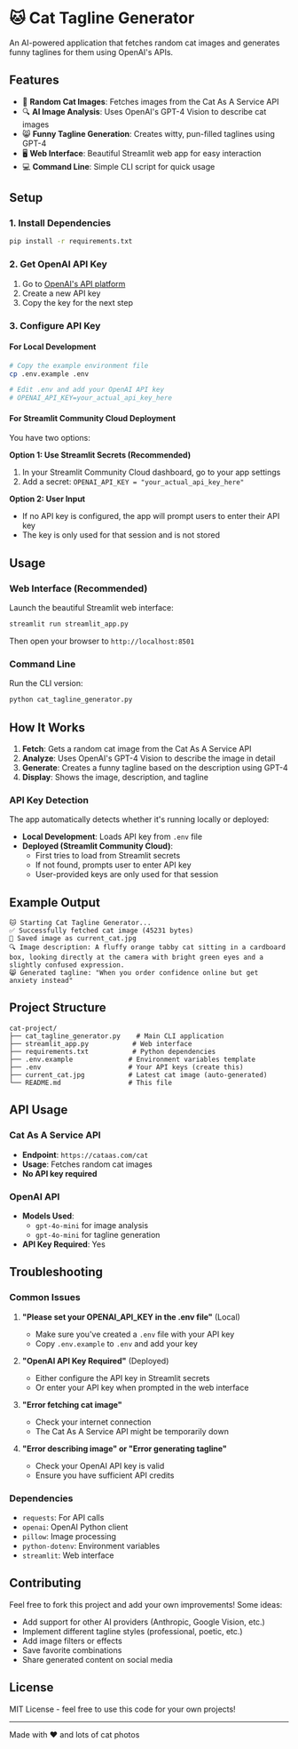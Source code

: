 # 🐱 Cat Tagline Generator

An AI-powered application that fetches random cat images and generates funny taglines for them using OpenAI's APIs.

## Features

- 🎲 **Random Cat Images**: Fetches images from the Cat As A Service API
- 🔍 **AI Image Analysis**: Uses OpenAI's GPT-4 Vision to describe cat images
- 😸 **Funny Tagline Generation**: Creates witty, pun-filled taglines using GPT-4
- 🖥️ **Web Interface**: Beautiful Streamlit web app for easy interaction
- 💻 **Command Line**: Simple CLI script for quick usage

## Setup

### 1. Install Dependencies

```bash
pip install -r requirements.txt
```

### 2. Get OpenAI API Key

1. Go to [OpenAI's API platform](https://platform.openai.com/api-keys)
2. Create a new API key
3. Copy the key for the next step

### 3. Configure API Key

#### For Local Development

```bash
# Copy the example environment file
cp .env.example .env

# Edit .env and add your OpenAI API key
# OPENAI_API_KEY=your_actual_api_key_here
```

#### For Streamlit Community Cloud Deployment

You have two options:

**Option 1: Use Streamlit Secrets (Recommended)**
1. In your Streamlit Community Cloud dashboard, go to your app settings
2. Add a secret: `OPENAI_API_KEY = "your_actual_api_key_here"`

**Option 2: User Input**
- If no API key is configured, the app will prompt users to enter their API key
- The key is only used for that session and is not stored

## Usage

### Web Interface (Recommended)

Launch the beautiful Streamlit web interface:

```bash
streamlit run streamlit_app.py
```

Then open your browser to `http://localhost:8501`

### Command Line

Run the CLI version:

```bash
python cat_tagline_generator.py
```

## How It Works

1. **Fetch**: Gets a random cat image from the Cat As A Service API
2. **Analyze**: Uses OpenAI's GPT-4 Vision to describe the image in detail
3. **Generate**: Creates a funny tagline based on the description using GPT-4
4. **Display**: Shows the image, description, and tagline

### API Key Detection

The app automatically detects whether it's running locally or deployed:

- **Local Development**: Loads API key from `.env` file
- **Deployed (Streamlit Community Cloud)**:
  - First tries to load from Streamlit secrets
  - If not found, prompts user to enter API key
  - User-provided keys are only used for that session

## Example Output

```
🐱 Starting Cat Tagline Generator...
✅ Successfully fetched cat image (45231 bytes)
💾 Saved image as current_cat.jpg
🔍 Image description: A fluffy orange tabby cat sitting in a cardboard box, looking directly at the camera with bright green eyes and a slightly confused expression.
😸 Generated tagline: "When you order confidence online but get anxiety instead"
```

## Project Structure

```
cat-project/
├── cat_tagline_generator.py    # Main CLI application
├── streamlit_app.py           # Web interface
├── requirements.txt           # Python dependencies
├── .env.example              # Environment variables template
├── .env                      # Your API keys (create this)
├── current_cat.jpg           # Latest cat image (auto-generated)
└── README.md                 # This file
```

## API Usage

### Cat As A Service API
- **Endpoint**: `https://cataas.com/cat`
- **Usage**: Fetches random cat images
- **No API key required**

### OpenAI API
- **Models Used**:
  - `gpt-4o-mini` for image analysis
  - `gpt-4o-mini` for tagline generation
- **API Key Required**: Yes

## Troubleshooting

### Common Issues

1. **"Please set your OPENAI_API_KEY in the .env file"** (Local)
   - Make sure you've created a `.env` file with your API key
   - Copy `.env.example` to `.env` and add your key

2. **"OpenAI API Key Required"** (Deployed)
   - Either configure the API key in Streamlit secrets
   - Or enter your API key when prompted in the web interface

3. **"Error fetching cat image"**
   - Check your internet connection
   - The Cat As A Service API might be temporarily down

4. **"Error describing image" or "Error generating tagline"**
   - Check your OpenAI API key is valid
   - Ensure you have sufficient API credits

### Dependencies

- `requests`: For API calls
- `openai`: OpenAI Python client
- `pillow`: Image processing
- `python-dotenv`: Environment variables
- `streamlit`: Web interface

## Contributing

Feel free to fork this project and add your own improvements! Some ideas:

- Add support for other AI providers (Anthropic, Google Vision, etc.)
- Implement different tagline styles (professional, poetic, etc.)
- Add image filters or effects
- Save favorite combinations
- Share generated content on social media

## License

MIT License - feel free to use this code for your own projects!

---

Made with ❤️ and lots of cat photos
